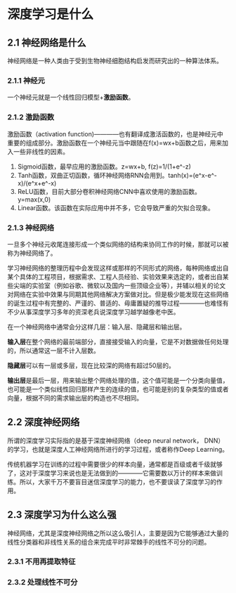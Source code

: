 # 深度学习是什么

## 2.1 神经网络是什么

神经网络是一种人类由于受到生物神经细胞结构启发而研究出的一种算法体系。

### 2.1.1 神经元

一个神经元就是一个线性回归模型+**激励函数**。

### 2.1.2 激励函数

激励函数（activation function)————也有翻译成激活函数的，也是神经元中重要的组成部分。激励函数在一个神经元当中跟随在f(x)=wx+b函数之后，用来加入一些非线性的因素。

1. Sigmoid函数，最早应用的激励函数。z=wx+b, f(z)=1/(1+e^-z)
2. Tanh函数，双曲正切函数，循环神经网络RNN会用到。tanh(x)=(e^x-e^-x)/(e^x+e^-x)
3. ReLU函数，目前大部分卷积神经网络CNN中喜欢使用的激励函数。y=max(x,0)
4. Linear函数。该函数在实际应用中并不多，它会导致严重的欠拟合现象。

### 2.1.3 神经网络

一旦多个神经元收尾连接形成一个类似网络的结构来协同工作的时候，那就可以被称为神经网络了。

学习神经网络的整理历程中会发现这样或那样的不同形式的网络，每种网络或出自某个具体的工程项目，根据需求、工程人员经验、实验效果来选定的，或者出自某些尖端的实验室（例如谷歌、微软以及国内一些顶级企业等），并辅以相关的论文对网络在实验中效果与同期其他网络解决方案做对比。但是极少能发现在这些网络的诞生过程中有完整的、严谨的、普适的、毋庸置疑的推导过程————也难怪有不少从事深度学习多年的资深老兵说深度学习越学越像老中医。

在一个神经网络中通常会分这样几层：输入层、隐藏层和输出层。

**输入层**在整个网络的最前端部分，直接接受输入的向量，它是不对数据做任何处理的，所以通常这一层不计入层数。

**隐藏层**可以有一层或多层，现在比较深的网络有超过50层的。

**输出层**是最后一层，用来输出整个网络处理的值，这个值可能是一个分类向量值，也可能是一个类似线性回归那样产生的连续的值，也可能是别的复杂类型的值或者向量，根据不同的需求输出层的构造也不尽相同。

## 2.2 深度神经网络

所谓的深度学习实际指的是基于深度神经网络（deep neural network， DNN）的学习，也就是深度人工神经网络所进行的学习过程，或者称作Deep Learning。

传统机器学习在训练的过程中需要很少的样本向量，通常都是百级或者千级就够了，这对于深度学习来说也是无法做到的————它需要数以万计的样本来做训练。所以，大家千万不要盲目迷信深度学习的能力，也不要误读了深度学习的作用。

## 2.3 深度学习为什么这么强

神经网络，尤其是深度神经网络之所以这么吸引人，主要是因为它能够通过大量的线性分类器和非线性关系的组合来完成平时非常棘手的线性不可分的问题。

### 2.3.1 不用再提取特征

### 2.3.2 处理线性不可分
